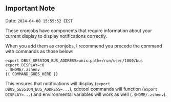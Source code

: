 ## Important Note
Date: `2024-04-08 15:55:52 EEST`

These cronjobs have components that require information about your current
display to display notifications correctly.

When you add them as cronjobs, I recommend you precede the command with
commands as those below:

```
export DBUS_SESSION_BUS_ADDRESS=unix:path=/run/user/1000/bus
export DISPLAY=:0
. $HOME/.zshenv
{{ COMMAND_GOES_HERE }}
```

This ensures that notifications will display 
(`export DBUS_SESSION_BUS_ADDRESS=...`), 
xdotool commands will function (`export DISPLAY=...`) 
and environmental variables will work as well (`.$HOME/.zshenv`).
